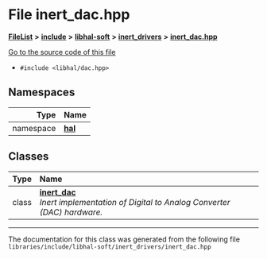 

# File inert\_dac.hpp



[**FileList**](files.md) **>** [**include**](dir_cba0faac6e93618a6e2539705915bd70.md) **>** [**libhal-soft**](dir_d4bad6877cf31bc2d39b696d7a305013.md) **>** [**inert\_drivers**](dir_140c0a66abe76384f84bfc7661372b14.md) **>** [**inert\_dac.hpp**](inert__dac_8hpp.md)

[Go to the source code of this file](inert__dac_8hpp_source.md)



* `#include <libhal/dac.hpp>`













## Namespaces

| Type | Name |
| ---: | :--- |
| namespace | [**hal**](namespacehal.md) <br> |


## Classes

| Type | Name |
| ---: | :--- |
| class | [**inert\_dac**](classhal_1_1inert__dac.md) <br>_Inert implementation of Digital to Analog Converter (DAC) hardware._  |



















































------------------------------
The documentation for this class was generated from the following file `libraries/include/libhal-soft/inert_drivers/inert_dac.hpp`

